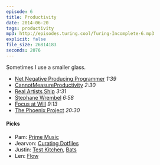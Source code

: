 ```yaml
---
episode: 6
title: Productivity
date: 2014-06-20
tags: productivity
mp3: http://episodes.turing.cool/Turing-Incomplete-6.mp3
explicit: false
file_size: 26814183
seconds: 2076
---
```

Sometimes I use a smaller glass.

* [Net Negative Producing Programmer](http://c2.com/cgi/wiki?NetNegativeProducingProgrammer) *1:39*
* [CannotMeasureProductivity](http://martinfowler.com/bliki/CannotMeasureProductivity.html) *2:30*
* [Real Artists Ship](http://en.wikiquote.org/wiki/Steve_Jobs) *3:31*
* [Stephane Wrembel](https://www.youtube.com/watch?v=r9YNKRwI5aU) *6:58*
* [Focus at Will](https://www.focusatwill.com/) *9:13*
* [The Phoenix Project](http://en.wikipedia.org/wiki/The_Phoenix_Project:_A_Novel_About_IT,_DevOps,_and_Helping_Your_Business_Win) *20:30*


#### Picks

* Pam: [Prime Music](www.amazon.com/primemusic)
* Jearvon: [Curating Dotfiles](https://github.com/iamjarvo/.dotfiles)
* Justin: [Test Kitchen](http://kitchen.ci), [Bats](https://github.com/sstephenson/bats)
* Len: [Flow](https://www.youtube.com/watch?v=fXIeFJCqsPs)
